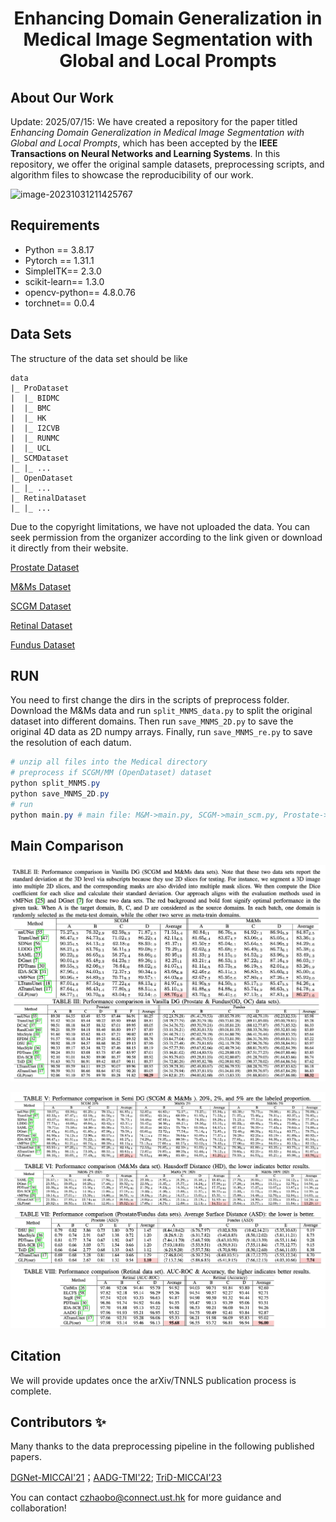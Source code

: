 <h1 align="center"> Enhancing Domain Generalization in Medical Image Segmentation with Global and Local Prompts </h1>

## About Our Work

Update: 2025/07/15: We have created a repository for the paper titled *Enhancing Domain Generalization in Medical Image Segmentation with Global and Local Prompts*, which has been accepted by the **IEEE Transactions on Neural Networks and Learning Systems**. In this repository, we offer the original sample datasets, preprocessing scripts, and algorithm files to showcase the reproducibility of our work.

![image-20231031211425767](https://s2.loli.net/2023/11/01/m4pyURcFaqtIsZC.png)

## Requirements

- Python == 3.8.17
- Pytorch == 1.31.1
- SimpleITK== 2.3.0
- scikit-learn== 1.3.0
- opencv-python== 4.8.0.76
- torchnet== 0.0.4

## Data Sets

The structure of the data set should be like

```
data
|_ ProDataset
|  |_ BIDMC
|  |_ BMC
|  |_ HK
|  |_ I2CVB
|  |_ RUNMC
|  |_ UCL
|_ SCMDataset
|_ |_ ...
|_ OpenDataset
|_ |_ ...
|_ RetinalDataset
|_ |_ ...
```

Due to the copyright limitations, we have not uploaded the data.  You can seek permission from the organizer according to the link given or download it directly from their website.

[Prostate Dataset](https://liuquande.github.io/SAML/)

[M\&Ms Dataset](https://www.ub.edu/mnms/)

[SCGM Dataset](https://www.sciencedirect.com/science/article/pii/S1053811917302185/)

[Retinal Dataset](https://paperswithcode.com/task/retinal-vessel-segmentation)

[Fundus Dataset](https://zenodo.org/records/8009107)

## RUN

You need to first change the dirs in the scripts of preprocess folder. Download the M&Ms data and run `split_MNMS_data.py` to split the original dataset into different domains. Then run `save_MNMS_2D.py` to save the original 4D data as 2D numpy arrays. Finally, run `save_MNMS_re.py` to save the resolution of each datum.

```powershell
# unzip all files into the Medical directory
# preprocess if SCGM/MM (OpenDataset) dataset
python split_MNMS.py
python save_MNMS_2D.py
# run
python main.py # main file: M&M->main.py, SCGM->main_scm.py, Prostate->main_pro.py...
```

## Main Comparison

![xxx](img/2.png)

![xxxx2](img/1.png)

## Citation

We will provide updates once the arXiv/TNNLS publication process is complete.

## Contributors ✨

Many thanks to the data preprocessing pipeline in the following published papers.

[DGNet-MICCAI'21](https://github.com/vios-s/DGNet/tree/main)；[AADG-TMI'22](https://github.com/CRazorback/AADG/tree/main); [TriD-MICCAI'23](https://github.com/Chen-Ziyang/TriD/tree/main/TriD-master/PROSTATE)

You can contact czhaobo@connect.ust.hk for more guidance and collaboration!
